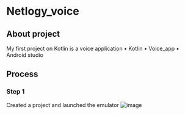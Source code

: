 # Netlogy_voice
## About project
My first project on Kotlin is a voice application
• Kotlin
• Voice_app
• Android studio
## Process
### Step 1
Created a project and launched the emulator
![image](https://user-images.githubusercontent.com/67556607/200925067-aa283cf9-b4c7-47fe-aba4-2b8c101d0551.png)
